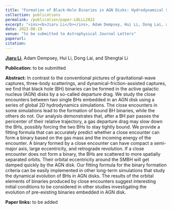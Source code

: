 ```yaml
---
title: "Formation of Black-Hole Binaries in AGN Disks: Hydrodynamical Simulations"
collection: publications
permalink: /publication/paper-LDLLL2022
excerpt: "<ins><b>Jiaru Li</b></ins>, Adam Dempsey, Hui Li, Dong Lai, and Shengtai Li, <i> to be submitted</i>"
date: 2022-08-19
venue: "to be submitted to Astrophysical Journal Letters"
paperurl: 
citation:
---
```


<ins><b>Jiaru Li</b></ins>, Adam Dempsey, Hui Li, Dong Lai, and Shengtai Li

<b>Publication:</b>  to be submitted

<b>Abstract:</b> In contrast to the conventional pictures of gravitational-wave captures, three-body scatterings, and dynamical-friction-assisted captures, we find that black hole (BH) binaries can be formed in the active galactic nucleus (AGN) disks by a so-called departure drag. We study the close encounters between two single BHs embedded in an AGN disk using a series of global 2D hydrodynamics simulations. The close encounters in some simulations lead to the formation of bound BH binaries, while the others do not. Our analysis demonstrates that, after a BH pair passes the pericenter of their relative trajectory, a gas departure drag may slow down the BHs, possibly forcing the two BHs to stay tightly bound. We provide a fitting formula that can accurately predict whether a close encounter can form a binary based on the gas mass and the incoming energy of the encounter. A binary formed by a close encounter can have compact a semi-major axis, large eccentricity, and retrograde revolution. If a close encounter does not form a binary, the BHs are scattered to more spatially separated orbits.  Their orbital eccentricity around the SMBH will get damped quickly by the AGN disk. Our fitting formula for the binary formation criteria can be easily implemented in other long-term simulations that study the dynamical evolution of BHs in AGN disks. The results of the orbital elements of binaries produced by close encounters suggest interesting initial conditions to be considered in other studies investigating the evolution of pre-existing binaries embedded in AGN disk.

<b>Paper links:</b>  to be added
